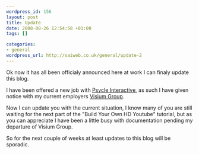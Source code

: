 ```yaml
--- 
wordpress_id: 156
layout: post
title: Update
date: 2008-08-26 12:54:58 +01:00
tags: []

categories: 
- general
wordpress_url: http://saiweb.co.uk/general/update-2
---
```

Ok now it has all been officialy announced here at work I can finaly update this blog.

I have been offered a new job with <a href="http://www.psycle.com/en/">Psycle Interactive</a>, as such I have given notice with my current employers <a href="http://www.visiumgroup.com/">Visium Group</a>.

Now I can update you with the current situation, I know many of you are still waiting for the next part of the "Build Your Own HD Youtube" tutorial, but as you can appreciate I have been a little busy with documentation pending my departure of Visium Group.

So for the next couple of weeks at least updates to this blog will be sporadic.
